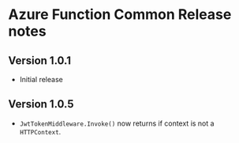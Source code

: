# Azure Function Common Release notes

## Version 1.0.1

- Initial release

## Version 1.0.5

- `JwtTokenMiddleware.Invoke()` now returns if context is not a `HTTPContext`.

